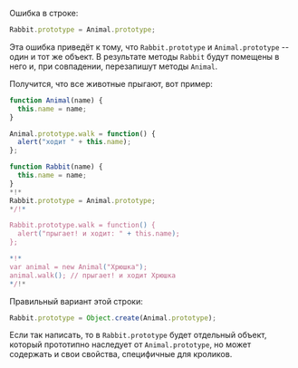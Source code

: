 Ошибка в строке:

```js
Rabbit.prototype = Animal.prototype;
```

Эта ошибка приведёт к тому, что `Rabbit.prototype` и `Animal.prototype` -- один и тот же объект. В результате методы `Rabbit` будут помещены в него и, при совпадении, перезапишут методы `Animal`.

Получится, что все животные прыгают, вот пример:

```js run no-beautify
function Animal(name) {
  this.name = name;
}

Animal.prototype.walk = function() {
  alert("ходит " + this.name);
};

function Rabbit(name) {
  this.name = name;
}
*!*
Rabbit.prototype = Animal.prototype;
*/!*

Rabbit.prototype.walk = function() {
  alert("прыгает! и ходит: " + this.name);
};

*!*
var animal = new Animal("Хрюшка");
animal.walk(); // прыгает! и ходит Хрюшка
*/!*
```

Правильный вариант этой строки:

```js
Rabbit.prototype = Object.create(Animal.prototype);
```

Если так написать, то в `Rabbit.prototype` будет отдельный объект, который прототипно наследует от `Animal.prototype`, но может содержать и свои свойства, специфичные для кроликов.
